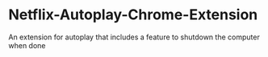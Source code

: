 # Netflix-Autoplay-Chrome-Extension
An extension for autoplay that includes a feature to shutdown the computer when done

